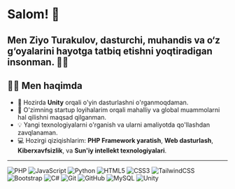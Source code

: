 # Salom! 👋
Men **Ziyo Turakulov**, dasturchi, muhandis va o‘z g‘oyalarini hayotga tatbiq etishni yoqtiradigan insonman. 👨‍💻
---
## 🧑‍💻 Men haqimda
- 🌱 Hozirda **Unity** orqali o'yin dasturlashni o'rganmoqdaman.
- 🚀 O'zimning startup loyihalarim orqali mahalliy va global muammolarni hal qilishni maqsad qilganman.
- 💡 Yangi texnologiyalarni o'rganish va ularni amaliyotda qo'llashdan zavqlanaman.
- 💻 Hozirgi qiziqishlarim: **PHP Framework yaratish**, **Web dasturlash**, **Kiberxavfsizlik**, va **Sun'iy intellekt texnologiyalari**.
---
![PHP](https://img.shields.io/badge/-PHP-777BB4?style=flat-square&logo=php&logoColor=white)
![JavaScript](https://img.shields.io/badge/-JavaScript-F7DF1E?style=flat-square&logo=javascript&logoColor=black)
![Python](https://img.shields.io/badge/-Python-3776AB?style=flat-square&logo=python&logoColor=white)
![HTML5](https://img.shields.io/badge/-HTML5-E34F26?style=flat-square&logo=html5&logoColor=white)
![CSS3](https://img.shields.io/badge/-CSS3-1572B6?style=flat-square&logo=css3&logoColor=white)
![TailwindCSS](https://img.shields.io/badge/-TailwindCSS-38B2AC?style=flat-square&logo=tailwind-css&logoColor=white)
![Bootstrap](https://img.shields.io/badge/-Bootstrap-7952B3?style=flat-square&logo=bootstrap&logoColor=white)
![C#](https://img.shields.io/badge/-C%23-239120?style=flat-square&logo=c-sharp&logoColor=white)
![Git](https://img.shields.io/badge/-Git-F05032?style=flat-square&logo=git&logoColor=white)
![GitHub](https://img.shields.io/badge/-GitHub-181717?style=flat-square&logo=github&logoColor=white)
![MySQL](https://img.shields.io/badge/-MySQL-4479A1?style=flat-square&logo=mysql&logoColor=white)
![Unity](https://img.shields.io/badge/-Unity-000000?style=flat-square&logo=unity&logoColor=white)
